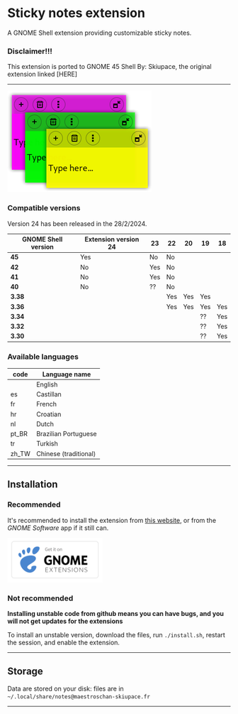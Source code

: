# Sticky notes extension

A GNOME Shell extension providing customizable sticky notes.

### Disclaimer!!!
This extension is ported to GNOME 45 Shell By: Skiupace, the original extension linked [HERE]

----

![](./notes@maestroschan-skiupace.fr/screenshots/about_picture.png)

### Compatible versions

Version 24 has been released in the 28/2/2024.

| GNOME Shell version | Extension version 24 | 23  | 22  | 20  | 19  | 18  |
|---------------------|----------------------|-----|-----|-----|-----|-----|
| **45**              | Yes                  | No  | No  |     |     |     |
| **42**              | No                   | Yes | No  |     |     |     |
| **41**              | No                   | Yes | No  |     |     |     |
| **40**              | No                   | ??  | No  |     |     |     |
| **3.38**            |                      |     | Yes | Yes | Yes |     |
| **3.36**            |                      |     | Yes | Yes | Yes | Yes |
| **3.34**            |                      |     |     |     | ??  | Yes |
| **3.32**            |                      |     |     |     | ??  | Yes |
| **3.30**            |                      |     |     |     | ??  | Yes |

### Available languages


| code  | Language name |
|-------|---------------|
|       | English       |
| es    | Castillan     |
| fr    | French        |
| hr    | Croatian      |
| nl    | Dutch         |
| pt_BR | Brazilian Portuguese |
| tr    | Turkish       |
| zh_TW | Chinese (traditional)

----

## Installation

### Recommended

It's recommended to install the extension from
[this website](https://extensions.gnome.org/extension/1357/notes/), or from
the _GNOME Software_ app if it still can.

[<img alt="" height="100" src="https://raw.githubusercontent.com/andyholmes/gnome-shell-extensions-badge/master/get-it-on-ego.svg?sanitize=true">](https://extensions.gnome.org/extension/1357/notes/)

### Not recommended

**Installing unstable code from github means you can have bugs, and you will not
get updates for the extensions**

To install an unstable version, download the files, run `./install.sh`, restart
the session, and enable the extension.

----

## Storage

Data are stored on your disk: files are in `~/.local/share/notes@maestroschan-skiupace.fr`

----

